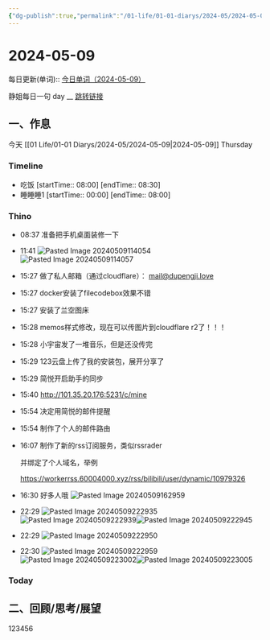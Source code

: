 ```yaml
---
{"dg-publish":true,"permalink":"/01-life/01-01-diarys/2024-05/2024-05-09/","tags":["Diary","10k原创"]}
---
```



# 2024-05-09
每日更新(单词)::
[今日单词（2024-05-09）](https://www.123pan.com/s/FckCjv-cjUUA.html)

静姐每日一句 day __
[跳转链接](https://www.123pan.com/FileView?fileId=5435933&shareKey=FckCjv-cjUUA&sharePwd=)


## 一、作息
今天 [[01 Life/01-01 Diarys/2024-05/2024-05-09\|2024-05-09]] Thursday

### Timeline
-  吃饭 [startTime:: 08:00]  [endTime:: 08:30]
-  睡睡睡1 [startTime:: 00:00]  [endTime:: 08:00]

### Thino
- 08:37 准备把手机桌面装修一下 
- 11:41 ![Pasted Image 20240509114054](https://10kcos1-1306082059.cos.ap-shanghai.myqcloud.com/pic-1/202405092044767.jpeg)![Pasted Image 20240509114057](https://10kcos1-1306082059.cos.ap-shanghai.myqcloud.com/pic-1/202405092044768.jpeg) 
- 15:27 
	做了私人邮箱（通过cloudflare）：
	mail@dupengji.love 
- 15:27 docker安装了filecodebox效果不错 
- 15:27 安装了兰空图床 
- 15:28 memos样式修改，现在可以传图片到cloudflare r2了！！！ 
- 15:28 小宇宙发了一堆音乐，但是还没传完 
- 15:29 123云盘上传了我的安装包，展开分享了 
- 15:29 简悦开启助手的同步 
- 15:40 http://101.35.20.176:5231/c/mine
- 15:54 决定用简悦的邮件提醒 
- 15:54 制作了个人的邮件路由 
- 16:07 
	制作了新的rss订阅服务，类似rssrader
	
	并绑定了个人域名，举例
	
	https://workerrss.60004000.xyz/rss/bilibili/user/dynamic/10979326 
- 16:30 
	好多人哦
	![Pasted Image 20240509162959](https://10kcos1-1306082059.cos.ap-shanghai.myqcloud.com/pic-1/202405092044770.jpeg) 
- 22:29 ![Pasted Image 20240509222935](https://10kcos1-1306082059.cos.ap-shanghai.myqcloud.com/pic-1/202405092234131.jpeg)![Pasted Image 20240509222939](https://10kcos1-1306082059.cos.ap-shanghai.myqcloud.com/pic-1/202405092234133.jpeg)![Pasted Image 20240509222945](https://10kcos1-1306082059.cos.ap-shanghai.myqcloud.com/pic-1/202405092234134.jpeg) 
- 22:29 ![Pasted Image 20240509222950](https://10kcos1-1306082059.cos.ap-shanghai.myqcloud.com/pic-1/202405092234135.jpeg) 
- 22:30 ![Pasted Image 20240509222959](https://10kcos1-1306082059.cos.ap-shanghai.myqcloud.com/pic-1/202405092234137.jpeg)![Pasted Image 20240509223002](https://10kcos1-1306082059.cos.ap-shanghai.myqcloud.com/pic-1/202405092234138.jpeg)![Pasted Image 20240509223005](https://10kcos1-1306082059.cos.ap-shanghai.myqcloud.com/pic-1/202405092234139.jpeg) 

### Today



## 二、回顾/思考/展望



123456